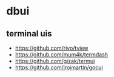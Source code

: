 # dbui






## terminal uis

- https://github.com/rivo/tview
- https://github.com/mum4k/termdash
- https://github.com/gizak/termui
- https://github.com/jroimartin/gocui
